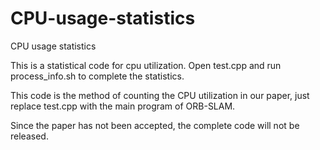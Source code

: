 # CPU-usage-statistics
CPU usage statistics

This is a statistical code for cpu utilization. Open test.cpp and run process_info.sh to complete the statistics.

This code is the method of counting the CPU utilization in our paper, just replace test.cpp with the main program of ORB-SLAM.

Since the paper has not been accepted, the complete code will not be released.
